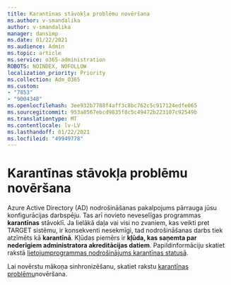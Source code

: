 ```yaml
---
title: Karantīnas stāvokļa problēmu novēršana
ms.author: v-smandalika
author: v-smandalika
manager: dansimp
ms.date: 01/22/2021
ms.audience: Admin
ms.topic: article
ms.service: o365-administration
ROBOTS: NOINDEX, NOFOLLOW
localization_priority: Priority
ms.collection: Adm_O365
ms.custom:
- "7853"
- "9004348"
ms.openlocfilehash: 3ee932b7788f4aff3c8bc762c5c917124edfe065
ms.sourcegitcommit: 953a8567ebcd9835f8c5c49472b223107c92549b
ms.translationtype: MT
ms.contentlocale: lv-LV
ms.lasthandoff: 01/22/2021
ms.locfileid: "49949778"
---
```

# <a name="troubleshoot-quarantine-state"></a>Karantīnas stāvokļa problēmu novēršana

Azure Active Directory (AD) nodrošināšanas pakalpojums pārrauga jūsu konfigurācijas darbspēju. Tas arī novieto neveselīgas programmas **karantīnas** stāvoklī. Ja lielākā daļa vai visi no zvaniem, kas veikti pret TARGET sistēmu, ir konsekventi nesekmīgi, tad nodrošināšanas darbs tiek atzīmēts kā **karantīnā**. Kļūdas piemērs ir **kļūda, kas saņemta par nederīgiem administratora akreditācijas datiem**. Papildinformāciju skatiet rakstā [lietojumprogrammas nodrošinājums karantīnas statusā](https://docs.microsoft.com/azure/active-directory/app-provisioning/application-provisioning-quarantine-status).

Lai novērstu mākoņa sinhronizēšanu, skatiet rakstu [karantīnas problēmu](https://docs.microsoft.com/azure/active-directory/cloud-sync/how-to-troubleshoot#provisioning-quarantined-problems)novēršana. 
